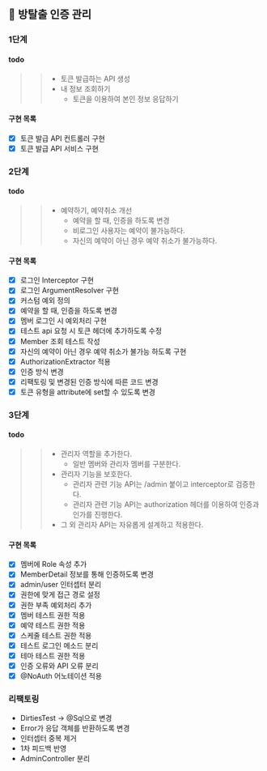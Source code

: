 ## 🚀 방탈출 인증 관리

### 1단계

#### todo
>> * 토큰 발급하는 API 생성
>> * 내 정보 조회하기
>>   * 토큰을 이용하여 본인 정보 응답하기

#### 구현 목록
- [x] 토큰 발급 API 컨트롤러 구현
- [x] 토큰 발급 API 서비스 구현

### 2단계
#### todo 
>> * 예약하기, 예약취소 개선
>>   * 예약을 할 때, 인증을 하도록 변경
>>   * 비로그인 사용자는 예약이 불가능하다.
>>   * 자신의 예약이 아닌 경우 예약 취소가 불가능하다.

#### 구현 목록
- [x] 로그인 Interceptor 구현
- [x] 로그인 ArgumentResolver 구현
- [x] 커스텀 예외 정의
- [x] 예약을 할 때, 인증을 하도록 변경
- [x] 멤버 로그인 시 예외처리 구현
- [x] 테스트 api 요청 시 토큰 헤더에 추가하도록 수정
- [x] Member 조회 테스트 작성
- [x] 자신의 예약이 아닌 경우 예약 취소가 불가능 하도록 구현
- [x] AuthorizationExtractor 적용
- [x] 인증 방식 변경
- [x] 리팩토링 및 변경된 인증 방식에 따른 코드 변경
- [x] 토큰 유형을 attribute에 set할 수 있도록 변경

### 3단계

#### todo
>> * 관리자 역할을 추가한다.
>>   * 일반 멤버와 관리자 멤버를 구분한다.
>> * 관리자 기능을 보호한다.
>>   * 관리자 관련 기능 API는 /admin 붙이고 interceptor로 검증한다.
>>   * 관리자 관련 기능 API는 authorization 헤더를 이용하여 인증과 인가를 진행한다.
>> * 그 외 관리자 API는 자유롭게 설계하고 적용한다.

#### 구현 목록
* [x] 멤버에 Role 속성 추가
* [x] MemberDetail 정보를 통해 인증하도록 변경
* [x] admin/user 인터셉터 분리
* [x] 권한에 맞게 접근 경로 설정
* [x] 권한 부족 예외처리 추가
* [x] 멤버 테스트 권한 적용
* [x] 예약 테스트 권한 적용
* [x] 스케줄 테스트 권한 적용
* [x] 테스트 로그인 메소드 분리
* [x] 테마 테스트 권한 적용
* [x] 인증 오류와 API 오류 분리
* [x] @NoAuth 어노테이션 적용

### 리팩토링
* DirtiesTest -> @Sql으로 변경
* Error가 응답 객체를 반환하도록 변경
* 인터셉터 중복 제거
* 1차 피드백 반영
* AdminController 분리